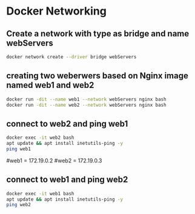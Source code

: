 # Docker Networking

## Create a network with type as bridge and name webServers
```bash
docker network create --driver bridge webServers
```
## creating two weberwers based on Nginx image named web1 and web2
```bash
docker run -dit --name web1 --network webServers nginx bash
docker run -dit --name web2 --network webServers nginx bash
```
## connect to web2 and ping web1
```bash
docker exec -it web2 bash
apt update && apt install inetutils-ping -y
ping web1
```
#web1 = 172.19.0.2
#web2 = 172.19.0.3


## connect to web1 and ping web2
```bash
docker exec -it web1 bash
apt update && apt install inetutils-ping -y
ping web2
```
